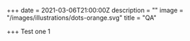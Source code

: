 +++
date = 2021-03-06T21:00:00Z
description = ""
image = "/images/illustrations/dots-orange.svg"
title = "QA"

+++
Test one 1